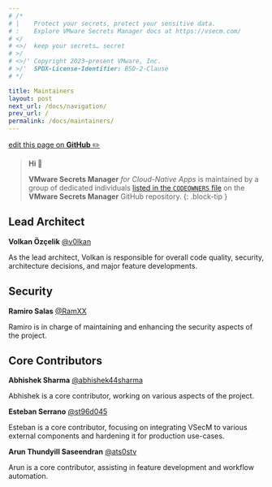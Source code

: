 ```yaml
---
# /*
# |    Protect your secrets, protect your sensitive data.
# :    Explore VMware Secrets Manager docs at https://vsecm.com/
# </
# <>/  keep your secrets… secret
# >/
# <>/' Copyright 2023–present VMware, Inc.
# >/'  SPDX-License-Identifier: BSD-2-Clause
# */

title: Maintainers
layout: post
next_url: /docs/navigation/
prev_url: /
permalink: /docs/maintainers/
---
```


<p class="github-button"
><a href="https://github.com/vmware-tanzu/secrets-manager/blob/main/docs/_pages/0002-maintainers.md"
>edit this page on <strong>GitHub</strong> ✏️</a></p>

> **Hi 👋**
> 
> **VMware Secrets Manager** *for Cloud-Native Apps* is maintained by 
> a group of dedicated individuals [listed in the `CODEOWNERS` file][codeowners] 
> on the **VMware Secrets Manager** GitHub repository.
{: .block-tip }

## Lead Architect

**Volkan Özçelik** [@v0lkan](https://github.com/v0lkan)

As the lead architect, Volkan is responsible for overall code quality,
security, architecture decisions, and major feature developments.

## Security

**Ramiro Salas** [@RamXX](https://github.com/RamXX)

Ramiro is in charge of maintaining and enhancing the security aspects of the 
project.

## Core Contributors

**Abhishek Sharma** [@abhishek44sharma](https://github.com/abhishek44sharma)

Abhishek is a core contributor, working on various aspects of the project.

**Esteban Serrano** [@st96d045](https://github.com/st96d045)

Esteban is a core contributor, focusing on integrating VSecM to various
external components and hardening it for production use-cases.

**Arun Thundyill Saseendran** [@ats0stv](https://github.com/ats0stv)

Arun is a core contributor, assisting in feature development and workflow
automation.

[codeowners]: https://github.com/vmware-tanzu/secrets-manager/blob/main/CODEOWNERS "VMware Secrets Manager CODEOWNERS"
